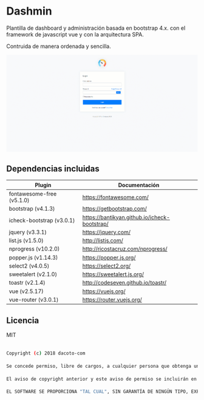 # Dashmin
Plantilla de dashboard y administración basada en bootstrap 4.x. con el framework de javascript vue y con la arquitectura SPA.

Contruida de manera ordenada y sencilla.

![Image of dashmin](dist/img/brand/dashmin.gif?v=2.0.0)

Dependencias incluidas
----
| Plugin | Documentación |
| ------ | ------ |
| fontawesome-free (v5.1.0) | <a href="https://fontawesome.com/" target="_blank">https://fontawesome.com/</a> |
| bootstrap (v4.1.3) | <a href="https://getbootstrap.com/" target="_blank">https://getbootstrap.com/</a> |
| icheck-bootstrap (v3.0.1) | <a href="https://bantikyan.github.io/icheck-bootstrap/" target="_blank">https://bantikyan.github.io/icheck-bootstrap/</a> |
| jquery (v3.3.1) | <a href="https://jquery.com/" target="_blank">https://jquery.com/</a> |
| list.js (v1.5.0) | <a href="http://listjs.com/" target="_blank">http://listjs.com/</a> |
| nprogress (v10.2.0) | <a href="http://ricostacruz.com/nprogress/" target="_blank">http://ricostacruz.com/nprogress/</a> |
| popper.js (v1.14.3) | <a href="https://popper.js.org/" target="_blank">https://popper.js.org/</a> |
| select2 (v4.0.5) | <a href="https://select2.org/" target="_blank">https://select2.org/</a> |
| sweetalert (v2.1.0) | <a href="https://sweetalert.js.org/" target="_blank">https://sweetalert.js.org/</a> |
| toastr (v2.1.4) | <a href="http://codeseven.github.io/toastr/" target="_blank">http://codeseven.github.io/toastr/</a> |
| vue (v2.5.17) | <a href="https://vuejs.org/" target="_blank">https://vuejs.org/</a> |
| vue-router (v3.0.1) | <a href="https://router.vuejs.org/" target="_blank">https://router.vuejs.org/</a> |

Licencia
----
MIT

```sh

Copyright (c) 2018 dacoto-com

Se concede permiso, libre de cargos, a cualquier persona que obtenga una copia de este software y de los archivos de documentación asociados (el "Software"), para utilizar el Software sin restricción, incluyendo sin limitación los derechos a usar, copiar, modificar, fusionar, publicar, distribuir, sublicenciar, y/o vender copias del Software, y a permitir a las personas a las que se les proporcione el Software a hacer lo mismo, sujeto a las siguientes condiciones:

El aviso de copyright anterior y este aviso de permiso se incluirán en todas las copias o partes sustanciales del Software.

EL SOFTWARE SE PROPORCIONA "TAL CUAL", SIN GARANTÍA DE NINGÚN TIPO, EXPRESA O IMPLÍCITA, INCLUYENDO PERO NO LIMITADA A GARANTÍAS DE COMERCIALIZACIÓN, IDONEIDAD PARA UN PROPÓSITO PARTICULAR Y NO INFRACCIÓN. EN NINGÚN CASO LOS AUTORES O PROPIETARIOS DE LOS DERECHOS DE AUTOR SERÁN RESPONSABLES DE NINGUNA RECLAMACIÓN, DAÑOS U OTRAS RESPONSABILIDADES, YA SEA EN UNA ACCIÓN DE CONTRATO, AGRAVIO O CUALQUIER OTRO MOTIVO, DERIVADAS DE, FUERA DE O EN CONEXIÓN CON EL SOFTWARE O SU USO U OTRO TIPO DE ACCIONES EN EL SOFTWARE.

```